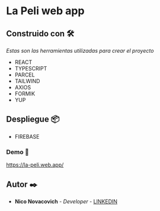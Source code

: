 # La Peli web app

## Construido con 🛠️

_Estas son las herramientas utilizadas para crear el proyecto_

* REACT
* TYPESCRIPT
* PARCEL
* TAILWIND
* AXIOS
* FORMIK
* YUP

## Despliegue 📦

* FIREBASE

### Demo 🚀 
https://la-peli.web.app/

## Autor ✒️

* **Nico Novacovich** - *Developer* - [LINKEDIN](https://www.linkedin.com/in/nicolas-novacovich-002211173/)
